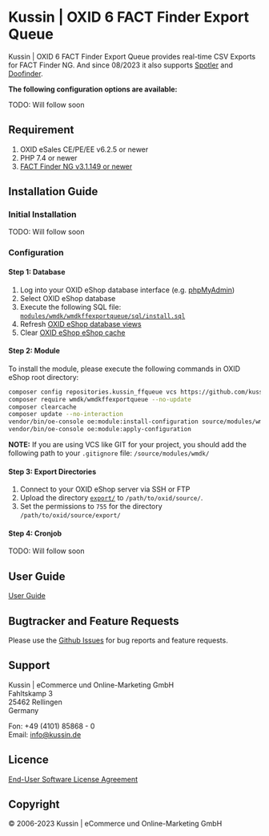 # Kussin | OXID 6 FACT Finder Export Queue

Kussin | OXID 6 FACT Finder Export Queue provides real-time CSV Exports for FACT Finder NG. And since 08/2023 it also
supports [Spotler](https://spotler.com/sooqr-is-now-spotler) and [Doofinder](https://www.doofinder.com/).

**The following configuration options are available:**

TODO: Will follow soon

## Requirement

1. OXID eSales CE/PE/EE v6.2.5 or newer
2. PHP 7.4 or newer
3. [FACT Finder NG v3.1.149 or newer](https://www.fact-finder.com/)

## Installation Guide

### Initial Installation

TODO: Will follow soon

### Configuration

#### Step 1: Database

1. Log into your OXID eShop database interface (e.g. [phpMyAdmin](https://www.phpmyadmin.net/))
2. Select OXID eShop database
3. Execute the following SQL file: [`modules/wmdk/wmdkffexportqueue/sql/install.sql`](modules/wmdk/wmdkffexportqueue/sql/install.sql)
4. Refresh [OXID eShop database views](https://docs.oxid-esales.com/eshop/en/6.2/installation/update/standard-update.html#schritt-optional-generating-views)
5. Clear [OXID eShop eShop cache](https://docs.oxid-esales.com/eshop/en/6.2/configuration/caching/caching.html)

#### Step 2: Module

To install the module, please execute the following commands in OXID eShop root directory:

   ```bash
   composer config repositories.kussin_ffqueue vcs https://github.com/kussin/OxidFactFinderExportQueue.git
   composer require wmdk/wmdkffexportqueue --no-update
   composer clearcache
   composer update --no-interaction
   vendor/bin/oe-console oe:module:install-configuration source/modules/wmdk/wmdkffexportqueue/
   vendor/bin/oe-console oe:module:apply-configuration
   ```

**NOTE:** If you are using VCS like GIT for your project, you should add the following path to your `.gitignore` file:
`/source/modules/wmdk/`

#### Step 3: Export Directories

1. Connect to your OXID eShop server via SSH or FTP
2. Upload the directory [`export/`](export/) to `/path/to/oxid/source/`.
3. Set the permissions to `755` for the directory `/path/to/oxid/source/export/`

#### Step 4: Cronjob

TODO: Will follow soon

## User Guide

[User Guide](USER_GUIDE.md)

## Bugtracker and Feature Requests

Please use the [Github Issues](https://github.com/kussin/OxidFactFinderExportQueue/issues) for bug reports and feature requests.

## Support

Kussin | eCommerce und Online-Marketing GmbH<br>
Fahltskamp 3<br>
25462 Rellingen<br>
Germany

Fon: +49 (4101) 85868 - 0<br>
Email: info@kussin.de

## Licence

[End-User Software License Agreement](LICENSE.md)

## Copyright

&copy; 2006-2023 Kussin | eCommerce und Online-Marketing GmbH